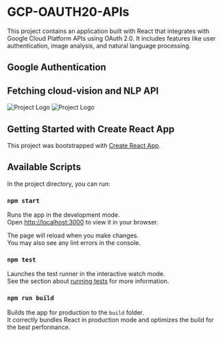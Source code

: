 # GCP-OAUTH20-APIs

This project contains an application built with React that integrates with Google Cloud Platform APIs using OAuth 2.0. It includes features like user authentication, image analysis, and natural language processing.

## Google Authentication

## Fetching cloud-vision and NLP API 
![Project Logo](D:\CC_Lab\project\myproject\images\AuthScreen.png)
![Project Logo](D:\CC_Lab\project\myproject\images\MainScreen.png)

## Getting Started with Create React App

This project was bootstrapped with [Create React App](https://github.com/facebook/create-react-app).

## Available Scripts

In the project directory, you can run:

### `npm start`

Runs the app in the development mode.\
Open [http://localhost:3000](http://localhost:3000) to view it in your browser.

The page will reload when you make changes.\
You may also see any lint errors in the console.

### `npm test`

Launches the test runner in the interactive watch mode.\
See the section about [running tests](https://facebook.github.io/create-react-app/docs/running-tests) for more information.

### `npm run build`

Builds the app for production to the `build` folder.\
It correctly bundles React in production mode and optimizes the build for the best performance.
